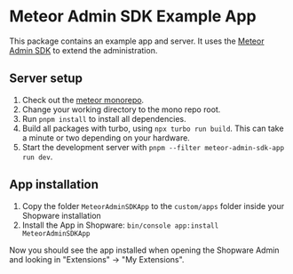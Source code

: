 # Meteor Admin SDK Example App

This package contains an example app and server. It uses the [Meteor Admin SDK](https://github.com/oinpanel/meteor/tree/main/packages/admin-sdk) to extend the administration.

## Server setup

1. Check out the [meteor monorepo](https://github.com/oinpanel/meteor).
2. Change your working directory to the mono repo root.
3. Run `pnpm install` to install all dependencies.
4. Build all packages with turbo, using `npx turbo run build`. This can take a minute or two depending on your hardware.
5. Start the development server with `pnpm --filter meteor-admin-sdk-app run dev`.

## App installation

1. Copy the folder `MeteorAdminSDKApp` to the `custom/apps` folder inside your Shopware installation
2. Install the App in Shopware: `bin/console app:install MeteorAdminSDKApp`

Now you should see the app installed when opening the Shopware Admin and looking in "Extensions" -> "My Extensions".
